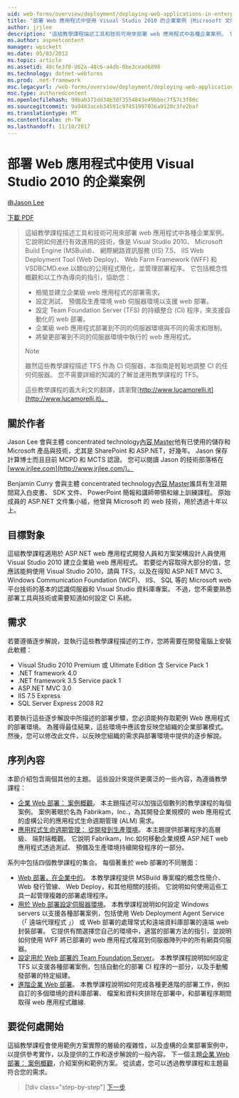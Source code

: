 ```yaml
---
uid: web-forms/overview/deployment/deploying-web-applications-in-enterprise-scenarios/deploying-web-applications-in-enterprise-scenarios
title: "部署 Web 應用程式中使用 Visual Studio 2010 的企業案例 |Microsoft 文件"
author: jrjlee
description: "這組教學課程描述工具和技術可用來部署 web 應用程式中各種企業案例。 它說明如何充分運用..."
ms.author: aspnetcontent
manager: wpickett
ms.date: 05/03/2012
ms.topic: article
ms.assetid: 48cfe378-d62a-48c6-a4db-6be3cead6898
ms.technology: dotnet-webforms
ms.prod: .net-framework
msc.legacyurl: /web-forms/overview/deployment/deploying-web-applications-in-enterprise-scenarios/deploying-web-applications-in-enterprise-scenarios
msc.type: authoredcontent
ms.openlocfilehash: 99bab371dd34b30f3554843e49bbec7f57c3f96c
ms.sourcegitcommit: 9a9483aceb34591c97451997036a9120c3fe2baf
ms.translationtype: MT
ms.contentlocale: zh-TW
ms.lasthandoff: 11/10/2017
---
```

<a name="deploying-web-applications-in-enterprise-scenarios-using-visual-studio-2010"></a>部署 Web 應用程式中使用 Visual Studio 2010 的企業案例
====================
由[Jason Lee](https://github.com/jrjlee)

[下載 PDF](https://msdnshared.blob.core.windows.net/media/MSDNBlogsFS/prod.evol.blogs.msdn.com/CommunityServer.Blogs.Components.WeblogFiles/00/00/00/63/56/8130.DeployingWebAppsInEnterpriseScenarios.pdf)

> 這組教學課程描述工具和技術可用來部署 web 應用程式中各種企業案例。 它說明如何進行有效運用的技術，像是 Visual Studio 2010、 Microsoft Build Engine (MSBuild)、 網際網路資訊服務 (IIS) 7.5、 IIS Web Deployment Tool (Web Deploy)、 Web Farm Framework (WFF) 和 VSDBCMD.exe 以類似的公用程式簡化，並管理部署程序。 它包括概念性概觀和以工作為導向的指引，協助您：
> 
> - 檢閱並建立企業級 web 應用程式的部署需求。
> - 設定測試、 預備及生產環境 web 伺服器環境以支援 web 部署。
> - 設定 Team Foundation Server (TFS) 的持續整合 (CI) 程序，來支援自動化的 web 部署。
> - 企業級 web 應用程式部署到不同的伺服器環境與不同的需求和限制。
> - 將變更部署到不同的伺服器環境中執行的 web 應用程式。
> 
> > [!NOTE]
> > 雖然這些教學課程描述 TFS 作為 CI 伺服器，本指南是輕鬆地調整 CI 的任何伺服器。 您不需要詳細的知識的了解並運用教學課程的 TFS。
> 
> 
> 這些教學課程的義大利文的翻譯，請瀏覽[http://www.lucamorelli.it](http://www.lucamorelli.it)。


## <a name="about-the-authors"></a>關於作者

Jason Lee 會與主體 concentrated technology[內容 Master](http://www.contentmaster.com/)他有已使用的儲存和 Microsoft 產品與技術，尤其是 SharePoint 和 ASP.NET，好幾年。 Jason 保存計算博士而且目前 MCPD 和 MCTS 認證。 您可以閱讀 Jason 的技術部落格在[www.jrjlee.com](http://www.jrjlee.com/)。

Benjamin Curry 會與主體 concentrated technology[內容 Master](http://www.contentmaster.com/)誰具有生涯期間寫入白皮書、 SDK 文件、 PowerPoint 簡報和講師帶領和線上訓練課程。 原始成員的 ASP.NET 文件集小組，他曾與 Microsoft 的 web 技術，用於透過十年以上。

## <a name="target-audience"></a>目標對象

這組教學課程適用於 ASP.NET web 應用程式開發人員和方案架構設計人員使用 Visual Studio 2010 建立企業級 web 應用程式。 若要從內容取得大部分的值，您應該能夠使用 Visual Studio 2010，請與 TFS，以及在得知 ASP.NET MVC 3、 Windows Communication Foundation (WCF)、 IIS、 SQL 等的 Microsoft web 平台技術的基本的認識伺服器和 Visual Studio 資料庫專案。 不過，您不需要熟悉部署工具與技術或需要知道如何設定 CI 系統。

## <a name="requirements"></a>需求

若要遵循逐步解說，並執行這些教學課程描述的工作，您將需要在開發電腦上安裝此軟體：

- Visual Studio 2010 Premium 或 Ultimate Edition 含 Service Pack 1
- .NET framework 4.0
- .NET framework 3.5 Service pack 1
- ASP.NET MVC 3.0
- IIS 7.5 Express
- SQL Server Express 2008 R2

若要執行這些逐步解說中所描述的部署步驟，您必須能夠存取範例 Web 應用程式的部署環境。 為獲得最佳結果，這些環境中應該會反映您組織的企業部署模式。 然後，您可以修改此文件，以反映您組織的需求與部署環境中提供的逐步解說。

## <a name="series-contents"></a>序列內容

本節介紹包含兩個其他的主題。 這些設計來提供更廣泛的一些內容，為遵循教學課程：

- [企業 Web 部署： 案例概觀](enterprise-web-deployment-scenario-overview.md)。 本主題描述可以加強這個數列的教學課程的每個案例。 案例著眼於名為 Fabrikam，Inc.，為其開發企業規模的 web 應用程式的虛構公司的應用程式生命週期管理 (ALM) 需求。
- [應用程式生命週期管理： 從開發到生產環境](application-lifecycle-management-from-development-to-production.md)。 本主題提供部署程序的高層級、 端對端概觀。 它說明 Fabrikam，Inc.如何移動企業規模 ASP.NET web 應用程式透過測試、 預備及生產環境持續開發程序的一部分。

系列中包括四個教學課程的集合。 每個著重於 web 部署的不同層面：

- [Web 部署，在企業中的](../web-deployment-in-the-enterprise/web-deployment-in-the-enterprise.md)。 本教學課程提供 MSBuild 專案檔的概念性簡介、 Web 發行管線、 Web Deploy，和其他相關的技術。 它說明如何使用這些工具一起管理複雜的部署處理程序。
- [用於 Web 部署設定伺服器環境](../configuring-server-environments-for-web-deployment/configuring-server-environments-for-web-deployment.md)。 本教學課程說明如何設定 Windows servers 以支援各種部署案例，包括使用 Web Deployment Agent Service （「 遠端代理程式 」） 或 Web 部署的處理常式和遠端資料庫部署的遠端 web 封裝部署。 它提供有關選擇您自己的環境中，適當的部署方法的指引，並說明如何使用 WFF 將已部署的 web 應用程式複寫到伺服器陣列中的所有網頁伺服器。
- [設定用於 Web 部署的 Team Foundation Server](../configuring-team-foundation-server-for-web-deployment/configuring-team-foundation-server-for-web-deployment.md)。 本教學課程說明如何設定 TFS 以支援各種部署案例，包括自動化的部署 CI 程序的一部分，以及手動觸發部署的特定組建。
- [進階企業 Web 部署](../advanced-enterprise-web-deployment/advanced-enterprise-web-deployment.md)。 本教學課程說明如何完成各種更進階的部署工作，例如自訂的多個環境的資料庫部署、 檔案和資料夾排除在部署中，和部署程序期間取得 web 應用程式離線.

## <a name="where-to-start"></a>要從何處開始

這組教學課程會使用範例方案實際的層級的複雜性，以及虛構的企業部署案例中，以提供參考實作，以及提供的工作和逐步解說的一般內容。 下一個主題[企業 Web 部署： 案例概觀](enterprise-web-deployment-scenario-overview.md)，介紹案例和範例方案。 從該處，您可以透過教學課程和主題最符合您的需求。

>[!div class="step-by-step"]
[下一步](enterprise-web-deployment-scenario-overview.md)
